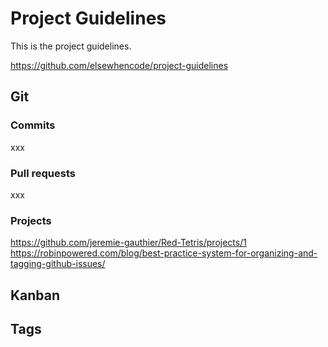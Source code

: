 # **Project** Guidelines

This is the project guidelines.

https://github.com/elsewhencode/project-guidelines

## **Git**

### **Commits**

xxx

### **Pull requests**

xxx

### **Projects**

https://github.com/jeremie-gauthier/Red-Tetris/projects/1
https://robinpowered.com/blog/best-practice-system-for-organizing-and-tagging-github-issues/

## **Kanban**

## **Tags**
